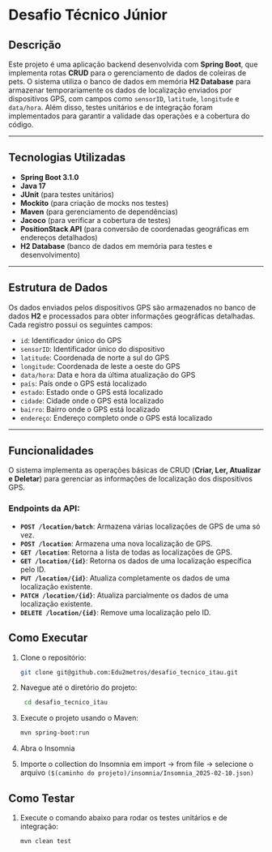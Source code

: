 # Desafio Técnico Júnior

## Descrição
Este projeto é uma aplicação backend desenvolvida com **Spring Boot**, que implementa rotas **CRUD** para o gerenciamento de dados de coleiras de pets. O sistema utiliza o banco de dados em memória **H2 Database** para armazenar temporariamente os dados de localização enviados por dispositivos GPS, com campos como `sensorID`, `latitude`, `longitude` e `data/hora`. Além disso, testes unitários e de integração foram implementados para garantir a validade das operações e a cobertura do código.

---

## Tecnologias Utilizadas
- **Spring Boot 3.1.0**
- **Java 17**
- **JUnit** (para testes unitários)
- **Mockito** (para criação de mocks nos testes)
- **Maven** (para gerenciamento de dependências)
- **Jacoco** (para verificar a cobertura de testes)
- **PositionStack API** (para conversão de coordenadas geográficas em endereços detalhados)
- **H2 Database** (banco de dados em memória para testes e desenvolvimento)

---

## Estrutura de Dados
Os dados enviados pelos dispositivos GPS são armazenados no banco de dados **H2** e processados para obter informações geográficas detalhadas. Cada registro possui os seguintes campos:

- `id`: Identificador único do GPS
- `sensorID`: Identificador único do dispositivo
- `latitude`: Coordenada de norte a sul do GPS
- `longitude`: Coordenada de leste a oeste do GPS
- `data/hora`: Data e hora da última atualização do GPS
- `país`: País onde o GPS está localizado
- `estado`: Estado onde o GPS está localizado
- `cidade`: Cidade onde o GPS está localizado
- `bairro`: Bairro onde o GPS está localizado
- `endereço`: Endereço completo onde o GPS está localizado

---

## Funcionalidades
O sistema implementa as operações básicas de CRUD (**Criar, Ler, Atualizar e Deletar**) para gerenciar as informações de localização dos dispositivos GPS.

### Endpoints da API:
- **`POST /location/batch`**: Armazena várias localizações de GPS de uma só vez.
- **`POST /location`**: Armazena uma nova localização de GPS.
- **`GET /location`**: Retorna a lista de todas as localizações de GPS.
- **`GET /location/{id}`**: Retorna os dados de uma localização específica pelo ID.
- **`PUT /location/{id}`**: Atualiza completamente os dados de uma localização existente.
- **`PATCH /location/{id}`**: Atualiza parcialmente os dados de uma localização existente.
- **`DELETE /location/{id}`**: Remove uma localização pelo ID.

## Como Executar

1. Clone o repositório:
   ```bash
   git clone git@github.com:Edu2metros/desafio_tecnico_itau.git
   ```

2. Navegue até o diretório do projeto:
   ```bash
    cd desafio_tecnico_itau
   ```
3. Execute o projeto usando o Maven:
    ```bash
    mvn spring-boot:run
4. Abra o Insomnia

5. Importe o collection do Insomnia em import -> from file -> selecione o arquivo `($(caminho do projeto)/insomnia/Insomnia_2025-02-10.json)`

## Como Testar

1. Execute o comando abaixo para rodar os testes unitários e de integração:
	```bash
	mvn clean test
	```